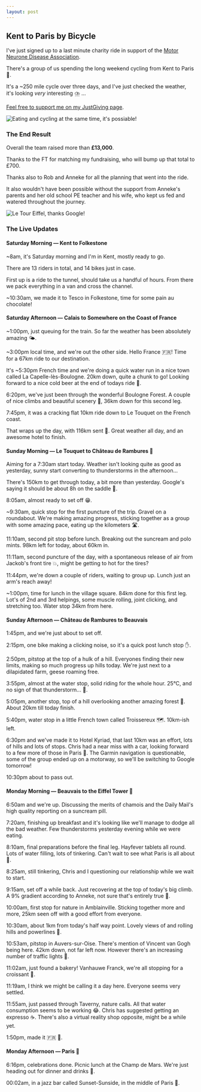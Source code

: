 ```yaml
---
layout: post
---
```


## Kent to Paris by Bicycle

I've just signed up to a last minute charity ride in support of the [Motor Neurone Disease Association](https://www.mndassociation.org).

There's a group of us spending the long weekend cycling from Kent to Paris 🥐.

It's a ~250 mile cycle over three days, and I've just checked the weather, it's looking _very_ interesting ⛈️ ...

[Feel free to support me on my JustGiving page](https://www.justgiving.com/fundraising/samuel-parkinson-paris-cycle).

![Eating and cycling at the same time, it's possiable!](https://www.ft.com/__origami/service/image/v2/images/raw/https%3A%2F%2Fmedia.giphy.com%2Fmedia%2FOZvMMeKdYmPpS%2Fgiphy.gif?source=uncomplicated.systems)

### The End Result

Overall the team raised more than **£13,000**.

Thanks to the FT for matching my fundraising, who will bump up that total to £700.

Thanks also to Rob and Anneke for all the planning that went into the ride.

It also wouldn't have been possible without the support from Anneke's parents and her old school PE teacher and his wife, who kept us fed and watered throughout the journey.

![Le Tour Eiffel, thanks Google!](https://www.ft.com/__origami/service/image/v2/images/raw/https%3A%2F%2Fuser-images.githubusercontent.com%2F51677%2F40734364-1e873dd0-6430-11e8-908d-99d2da83f2f7.jpg?source=uncomplicated.systems&width=1024)

### The Live Updates

#### Saturday Morning — Kent to Folkestone

~8am, it's Saturday morning and I'm in Kent, mostly ready to go.

There are 13 riders in total, and 14 bikes just in case.

First up is a ride to the tunnel, should take us a handful of hours. From there we pack everything in a van and cross the channel.

~10:30am, we made it to Tesco in Folkestone, time for some pain au chocolate!

#### Saturday Afternoon — Calais to Somewhere on the Coast of France

~1:00pm, just queuing for the train. So far the weather has been absolutely amazing 🌤️.

~3:00pm local time, and we're out the other side. Hello France 🇫🇷! Time for a 67km ride to our destination.

It's ~5:30pm French time and we're doing a quick water run in a nice town called La Capelle-lès-Boulogne. 20km down, quite a chunk to go! Looking forward to a nice cold beer at the end of todays ride 🍺.

6:20pm, we've just been through the wonderful Boulogne Forest. A couple of nice climbs and beautiful scenery 🌲, 36km down for this second leg. 

7:45pm, it was a cracking flat 10km ride down to Le Touquet on the French coast.

That wraps up the day, with 116km sent 🚴. Great weather all day, and an awesome hotel to finish.

#### Sunday Morning — Le Touquet to Château de Rambures 🏰

Aiming for a 7:30am start today. Weather isn't looking quite as good as yesterday, sunny start converting to thunderstorms in the afternoon...

There's 150km to get through today, a bit more than yesterday. Google's saying it should be about 8h on the saddle 🤣.

8:05am, almost ready to set off 😁.

~9:30am, quick stop for the first puncture of the trip. Gravel on a roundabout. We're making amazing progress, sticking together as a group with some amazing pace, eating up the kilometers 🛣️.

11:10am, second pit stop before lunch. Breaking out the suncream and polo mints. 98km left for today, about 60km in.

11:11am, second puncture of the day, with a spontaneous release of air from Jackob's front tire 💥, might be getting to hot for the tires?

11:44pm, we're down a couple of riders, waiting to group up. Lunch just an arm's reach away!

~1:00pm, time for lunch in the village square. 84km done for this first leg. Lot's of 2nd and 3rd helpings, some muscle rolling, joint clicking, and stretching too. Water stop 34km from here.

#### Sunday Afternoon — Château de Rambures to Beauvais


1:45pm, and we're just about to set off.

2:15pm, one bike making a clicking noise, so it's a quick post lunch stop ✋.

2:50pm, pitstop at the top of a hulk of a hill. Everyones finding their new limits, making so much progress up hills today. We're just next to a dilapidated farm, geese roaming free.

3:55pm, almost at the water stop, solid riding for the whole hour. 25°C, and no sign of that thunderstorm... 🌄.

5:05pm, another stop, top of a hill overlooking another amazing forest 🌲. About 20km till today finish.

5:40pm, water stop in a little French town called Troissereux 🗺️. 10km-ish left.

6:30pm and we've made it to Hotel Kyriad, that last 10km was an effort, lots of hills and lots of stops. Chris had a near miss with a car, looking forward to a few more of those in Paris 🤣. The Garmin navigation is questionable, some of the group ended up on a motorway, so we'll be switching to Google tomorrow!

10:30pm about to pass out.

#### Monday Morning — Beauvais to the Eiffel Tower 🏁

6:50am and we're up. Discussing the merits of chamois and the Daily Mail's high quality reporting on a suncream pill.

7:20am, finishing up breakfast and it's looking like we'll manage to dodge all the bad weather. Few thunderstorms yesterday evening while we were eating.

8:10am, final preparations before the final leg. Hayfever tablets all round. Lots of water filling, lots of tinkering. Can't wait to see what Paris is all about 🗼.

8:25am, still tinkering, Chris and I questioning our relationship while we wait to start.

9:15am, set off a while back. Just recovering at the top of today's big climb. A 9% gradient according to Anneke, not sure that's entirely true 😬.

10:00am, first stop for nature in Amblainville. Sticking together more and more, 25km seen off with a good effort from everyone.

10:30am, about 1km from today's half way point. Lovely views of and rolling hills and powerlines 🔌.

10:53am, pitstop in Auvers-sur-Oise. There's mention of Vincent van Gogh being here. 42km down, not far left now. However there's an increasing number of traffic lights 🚦.

11:02am, just found a bakery! Vanhauwe Franck, we're all stopping for a croissant 🥐.

11:19am, I think we might be calling it a day here. Everyone seems very settled.

11:55am, just passed through Taverny, nature calls. All that water consumption seems to be working 😂. Chris has suggested getting an expresso ☕. There's also a virtual reality shop opposite, might be a while yet.

1:50pm, made it 🇫🇷 🏁.

#### Monday Afternoon — Paris 🥐

6:16pm, celebrations done. Picnic lunch at the Champ de Mars. We're just heading out for dinner and drinks 🍻.

00:02am, in a jazz bar called Sunset-Sunside, in the middle of Paris 🤷.
